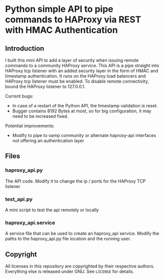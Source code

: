 # Python simple API to pipe commands to HAProxy via REST with HMAC Authentication
## Introduction
I built this mini API to add a layer of security when issuing remote commands to a community HAProxy service.
This API is a pipe straight into HAProxy tcp listener with an added security layer in the form of HMAC and timestamp authentication. 
It runs on the HAProxy load balancers and HAProxy tcp listener must be enabled. To disable remote connectivity, bound the HAProxy listener to 127.0.0.1.

Current bugs:
* In case of a restart of the Python API, the timestamp validation is reset.
* Bugger contains 8192 Bytes at most, so for big configuration, it may need to be increased fixed.

Potential improvements:
* Modify to pipe to vamp community or alternate haproxy-api interfaces not offering an authentication layer

## Files
### haproxy_api.py
The API code. Modify it to change the ip / ports for the HAProxy TCP listener

### test_api.py
A mini script to test the api remotely or locally

### haproxy_api.service
A service file that can be used to create an haproxy_api service. Modify the paths to the haproxy_api.py file location and the running user.

## Copyright
All licenses in this repository are copyrighted by their respective authors.
Everything else is released under GNU. See `LICENSE` for details.
